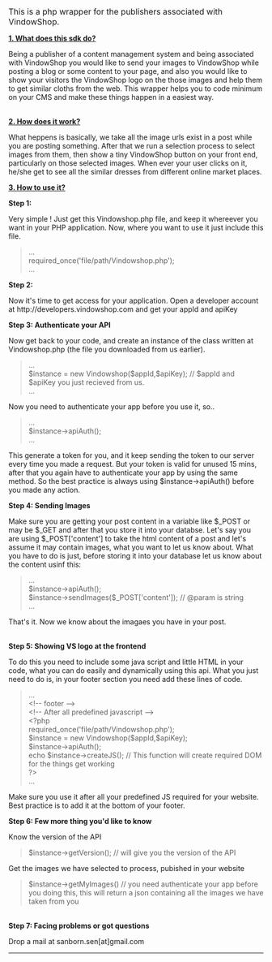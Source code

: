 <p><span style="font-size:16px">This is a php wrapper for the publishers associated with VindowShop.</span></p>

<p><u><strong>1. What does this sdk do?</strong></u></p>

<p>Being a publisher of a content management system and being associated with VindowShop you would like to send your images to VindowShop while posting a blog or some content to your page, and also you would like to show your visitors the VindowShop logo on the those images and help them to get similar cloths from the web. This wrapper helps you to code minimum on your CMS and make these things happen in a easiest way.</p>

<p><br />
<u><strong>2. How does it work?</strong></u></p>

<p>What heppens is basically, we take all the image urls exist in a post while you are posting something. After that we run a selection process to select images from them, then show a tiny VindowShop button on your front end, particularly on those selected images. When ever your user clicks on it, he/she get to see all the similar dresses from different online market places.</p>

<p><u><strong>3. How to use it?</strong></u></p>

<p><strong>Step 1:</strong></p>

<p>Very simple ! Just get this Vindowshop.php file, and keep it whereever you want in your PHP application. Now, where you want to use it just include this file.</p>

<blockquote>
<p>...<br />
required_once(&#39;file/path/Vindowshop.php&#39;);<br />
...</p>
</blockquote>

<p><strong>Step 2:</strong></p>

<p>Now it&#39;s time to get access for your application. Open a developer account at http://developers.vindowshop.com and get your appId and apiKey</p>

<p><strong>Step 3: Authenticate your API</strong></p>

<p>Now get back to your code, and create an instance of the class written at Vindowshop.php (the file you downloaded from us earlier).</p>

<blockquote>
<p>...<br />
$instance = new Vindowshop($appId,$apiKey); // $appId and $apiKey you just recieved from us.<br />
...</p>
</blockquote>

<p>Now you need to authenticate your app before you use it, so..</p>

<blockquote>
<p>...<br />
$instance-&gt;apiAuth();<br />
...</p>
</blockquote>

<p>This generate a token for you, and it keep sending the token to our server every time you made a request. But your token is valid for unused 15 mins, after that you again have to authenticate your app by using the same method. So the best practice is always using $instance-&gt;apiAuth() before you made any action.</p>

<p><strong>Step 4: Sending Images</strong></p>

<p>Make sure you are getting your post content in a variable like $_POST or may be $_GET and after that you store it into your databse. Let&#39;s say you are using $_POST[&#39;content&#39;] to take the html content of a post and let&#39;s assume it may contain images, what you want to let us know about. What you have to do is just, before storing it into your database let us know about the content usinf this:</p>

<blockquote>
<p>...<br />
$instance-&gt;apiAuth();<br />
$instance-&gt;sendImages($_POST[&#39;content&#39;]); // @param is string<br />
...</p>
</blockquote>

<p>That&#39;s it. Now we know about the imagaes you have in your post.</p>

<p><br />
<strong>Step 5: Showing VS logo at the frontend</strong></p>

<p>To do this you need to include some java script and little HTML in your code, what you can do easily and dynamically using this api. What you just need to do is, in your footer section you need add these lines of code.</p>

<blockquote>
<p>...<br />
&lt;!-- footer --&gt;<br />
&lt;!-- After all predefined javascript --&gt;<br />
&lt;?php<br />
required_once(&#39;file/path/Vindowshop.php&#39;);<br />
$instance = new Vindowshop($appId,$apiKey);<br />
$instance-&gt;apiAuth();<br />
echo $instance-&gt;createJS(); // This function will create required DOM for the things get working<br />
?&gt;<br />
...</p>
</blockquote>

<p>Make sure you use it after all your predefined JS required for your website. Best practice is to add it at the bottom of your footer.</p>

<p><strong>Step 6: Few more thing you&#39;d like to know</strong></p>

<p>Know the version of the API</p>

<blockquote>
<p>$instance-&gt;getVersion(); // will give you the version of the API</p>
</blockquote>

<p>Get the images we have selected to process, pubished in your website</p>

<blockquote>
<p>$instance-&gt;getMyImages() // you need authenticate your app before you doing this, this will return a json containing all the images we have taken from you</p>
</blockquote>

<p><br />
<strong>Step 7: Facing problems or got questions</strong></p>

<p>Drop a mail at sanborn.sen[at]gmail.com</p>

<hr />
<p>&nbsp;</p>
